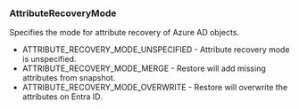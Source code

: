 ### AttributeRecoveryMode
Specifies the mode for attribute recovery of Azure AD objects.

- ATTRIBUTE_RECOVERY_MODE_UNSPECIFIED - Attribute recovery mode is unspecified.
- ATTRIBUTE_RECOVERY_MODE_MERGE - Restore will add missing attributes from snapshot.
- ATTRIBUTE_RECOVERY_MODE_OVERWRITE - Restore will overwrite the attributes on Entra ID.

